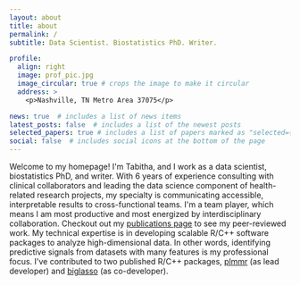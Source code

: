 ```yaml
---
layout: about
title: about
permalink: /
subtitle: Data Scientist. Biostatistics PhD. Writer.

profile:
  align: right
  image: prof_pic.jpg
  image_circular: true # crops the image to make it circular
  address: >
    <p>Nashville, TN Metro Area 37075</p>

news: true  # includes a list of news items
latest_posts: false  # includes a list of the newest posts
selected_papers: true # includes a list of papers marked as "selected={true}"
social: false  # includes social icons at the bottom of the page
---
```


Welcome to my homepage! I'm Tabitha, and I work as a data scientist, biostatistics PhD, and writer. With 6 years of experience consulting with clinical collaborators and leading the data science component of health-related research projects, my specialty is communicating accessible, interpretable results to cross-functional teams. I'm a team player, which means I am most productive and most energized by interdisciplinary collaboration. Checkout out my [publications page](https://tabpeter.github.io/publications/) to see my peer-reviewed work. My technical expertise is in developing scalable R/C++ software packages to analyze high-dimensional data. In other words, identifying predictive signals from datasets with many features is my professional focus. I've contributed to two published R/C++ packages, [plmmr](https://github.com/pbreheny/plmmr) (as lead developer) and [biglasso](https://github.com/pbreheny/biglasso) (as co-developer).
